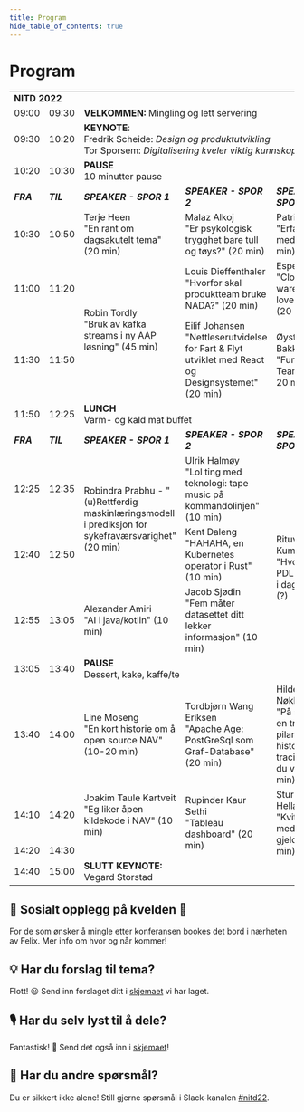 ```yaml
---
title: Program
hide_table_of_contents: true
---
```


# Program

<table>
    <tr>
        <td colspan="5"><strong>NITD 2022</strong></td>
    </tr>
    <tr>
        <td>09:00</td>
        <td>09:30</td>
        <td colspan="3"><strong>VELKOMMEN:</strong> Mingling og lett servering</td>
    </tr>
    <tr>
        <td>09:30</td>
        <td>10:20</td>
        <td className={"textCenter"} colspan="3"><strong>KEYNOTE</strong>: <br /> Fredrik Scheide: <i>Design og produktutvikling</i> <br /> Tor Sporsem: <i>Digitalisering kveler viktig kunnskap</i></td>
    </tr>
    <tr>
        <td>10:20</td>
        <td>10:30</td>
        <td colspan="3"><strong>PAUSE</strong> <br /> 10 minutter pause</td>
    </tr>
    <tr>
        <td><i><strong>FRA</strong></i></td>
        <td><i><strong>TIL</strong></i></td>
        <td><i><strong>SPEAKER - SPOR 1</strong></i></td>
        <td><i><strong>SPEAKER - SPOR 2</strong></i></td>
        <td><i><strong>SPEAKER - SPOR 3</strong></i></td>
    </tr>
    <tr>
        <td>10:30</td>
        <td>10:50</td>
        <td>Terje Heen <br /> "En rant om dagsakutelt tema" (20 min)</td>
        <td>Malaz Alkoj <br /> "Er psykologisk trygghet bare tull og tøys?" (20 min)</td>
        <td>Patrick || Ivar <br /> "Erfaringer med dbt" (20 min)</td>
    </tr>
    <tr>
        <td>11:00</td>
        <td>11:20</td>
        <td rowspan="2">Robin Tordly <br /> "Bruk av kafka streams i ny AAP løsning" (45 min)</td>
        <td>Louis Dieffenthaler "Hvorfor skal produktteam bruke NADA?" (20 min)</td>
        <td>Espen || Ivar <br /> "Cloud data warehouse, a love story?" (20 min)</td>
    </tr>
    <tr>
        <td>11:30</td>
        <td>11:50</td>
        <td>Eilif Johansen <br /> "Nettleserutvidelse for Fart & Flyt utviklet med React og Designsystemet" (20 min)</td>
        <td>Øystein Bakken <br /> "Funksjonelle Team" (10-20 min)</td>
    </tr>
    <tr>
        <td>11:50</td>
        <td>12:25</td>
        <td className={"textCenter"} colspan="3"><strong>LUNCH</strong> <br /> Varm- og kald mat buffet</td>
    </tr>
    <tr>
        <td><i><strong>FRA</strong></i></td>
        <td><i><strong>TIL</strong></i></td>
        <td><i><strong>SPEAKER - SPOR 1</strong></i></td>
        <td><i><strong>SPEAKER - SPOR 2</strong></i></td>
        <td><i><strong>SPEAKER - SPOR 3</strong></i></td>
    </tr>
    <tr>
        <td>12:25</td>
        <td>12:35</td>
        <td rowspan="2">Robindra Prabhu - "(u)Rettferdig maskinlæringsmodell i prediksjon for sykefraværsvarighet" (20 min)</td>
        <td>Ulrik Halmøy <br /> "Lol ting med teknologi: tape music på kommandolinjen" (10 min)</td>
        <td rowspan="4">Rituvsh Kumar <br /> "Hvordan PDL fungere i dag i NAV" (?)</td>
    </tr>
    <tr>
        <td>12:40</td>
        <td>12:50</td>
        <td>Kent Daleng <br /> "HAHAHA, en Kubernetes operator i Rust" (10 min)</td>
    </tr>
    <tr>
        <td>12:55</td>
        <td>13:05</td>
        <td>Alexander Amiri <br /> "AI i java/kotlin" (10 min)</td>
        <td>Jacob Sjødin <br /> "Fem måter datasettet ditt lekker informasjon" (10 min)</td>
    </tr>
    <tr>
        <td>13:05</td>
        <td>13:40</td>
        <td className={"textCenter"} colspan="3"><strong>PAUSE</strong> <br /> Dessert, kake, kaffe/te</td>
    </tr>
    <tr>
        <td>13:40</td>
        <td>14:00</td>
        <td>Line Moseng <br /> "En kort historie om å open source NAV" (10-20 min)</td>
        <td>Tordbjørn Wang Eriksen <br /> "Apache Age: PostGreSql som Graf-Database" (20 min)</td>
        <td>Hilde Nøkland <br /> "På sporet av en tredje pilar (eller en historie om tracing om du vil)" (20 min)</td>
    </tr>
    <tr>
        <td>14:10</td>
        <td>14:20</td>
        <td>Joakim Taule Kartveit <br /> "Eg liker åpen kildekode i NAV" (10 min)</td>
        <td rowspan="2">Rupinder Kaur Sethi <br /> "Tableau dashboard" (20 min)</td>
        <td rowspan="2">Sturle Helland <br /> "Kvitt deg med teknisk gjeld" (20 min)</td>
    </tr>  
    <tr>
        <td>14:20</td>
        <td>14:30</td>
    </tr>  
    <tr>
        <td>14:40</td>
        <td>15:00</td>
        <td className={"textCenter"} colspan="3"><strong>SLUTT KEYNOTE:</strong> <br /> Vegard Storstad</td>
    </tr>
</table>

## 🍻 Sosialt opplegg på kvelden 🍻
For de som ønsker å mingle etter konferansen bookes det bord i nærheten av Felix. Mer info om hvor og når kommer!

## 💡 Har du forslag til tema? 

Flott! 😃 Send inn forslaget ditt i [skjemaet](https://forms.office.com/Pages/ResponsePage.aspx?id=NGU2YsMeYkmIaZtVNSedCyKMKHMBvzVPtRUZDMBRSnxUQzVXMTE2NFlFN0ZDMDlER0NRNzNNSDZKWi4u) vi har laget.

## 🎙 Har du selv lyst til å dele?

Fantastisk! 🤩 Send det også inn i [skjemaet](https://forms.office.com/Pages/ResponsePage.aspx?id=NGU2YsMeYkmIaZtVNSedCyKMKHMBvzVPtRUZDMBRSnxUQzVXMTE2NFlFN0ZDMDlER0NRNzNNSDZKWi4u)!

## 🤔 Har du andre spørsmål?

Du er sikkert ikke alene! Still gjerne spørsmål i Slack-kanalen [#nitd22](https://nav-it.slack.com/archives/C03A11UFPK5).
